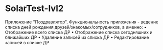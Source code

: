 # SolarTest-lvl2
Приложение "Поздравлятор". Функциональность приложения - ведение списка дней рождения друзей/знакомых/сотрудников, а именно:
    • Отображение всего списка ДР 
    • Отображение списка сегодняшних и ближайших ДР 
    • Удаление записей из списка ДР
    • Редактирование записей в списке ДР
